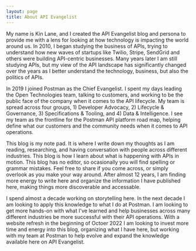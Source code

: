 ```yaml
---
layout: page
title: About API Evangelist
---
```

My name is Kin Lane, and I created the API Evangelist blog and persona to provide me with a lens for looking at how technology is impacting the world around us. In 2010, I began studying the business of APIs, trying to understand how new waves of startups like Twilio, Stripe, SendGrid and others were building API-centric businesses. Many years later I am still studying APIs, but my view of the API landscape has significantly changed over the years as I better understand the technology, business, but also the politics of APIs.

In 2019 I joined Postman as the Chief Evangelist. I spent my days leading the Open Technologies team, talking to customers, and working to be the public face of the company when it comes to the API lifecycle. My team is spread across four groups, 1) Developer Advocacy, 2) Lifecycle & Governance, 3) Specifications & Tooling, and 4) Data & Intelligence. I see my team as the frontline for the Postman API platform road map, helping define what our customers and the community needs when it comes to API operations.

This blog is my note pad. It is where I write down my thoughts as I am reading, researching, and having conversation with people across different industries. This blog is how I learn about what is happening with APIs in motion. This blog has no editor, so ocasionally you will find spelling or grammar mistakes. Feel free to share if you come across, or simply overlook as you make your way around. After almost 12 years, I am finding more energy to write here and organize the information I have published here, making things more discoverable and accessable. 

I spend almost a decade working on storytelling here. In the next decade I am looking to apply this knowledge to what I do at Postman. I am looking to get more hands-on with what I've learned and help businesses across many different industries be more successful with their API operations. With a website refresh in the beginning of Octoer 2022 I am looking to invest more time and energy into this blog, organizing what I have here, but working with my team at Postman to help evolve and expand the knowledge available here on API Evangelist.
